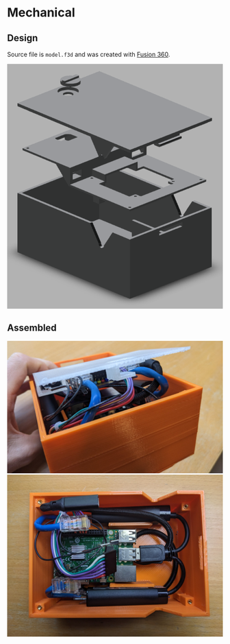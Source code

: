 # Mechanical

## Design

Source file is `model.f3d` and was created with [Fusion 360](https://www.autodesk.com/products/fusion-360/personal-download).

![exploded_view](./docs/exploded_view.png)

## Assembled

![opened](./docs/opened.jpg)
![inside](./docs/inside.jpg)

